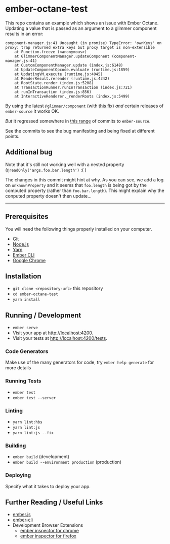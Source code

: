 # ember-octane-test

This repo contains an example which shows an issue with Ember Octane. Updating a value that is passed as an argument 
to a glimmer component results in an error:

```
component-manager.js:41 Uncaught (in promise) TypeError: 'ownKeys' on proxy: trap returned extra keys but proxy target is non-extensible
    at Function.freeze (<anonymous>)
    at GlimmerComponentManager.updateComponent (component-manager.js:41)
    at CustomComponentManager.update (index.js:6148)
    at UpdateComponentOpcode.evaluate (runtime.js:1859)
    at UpdatingVM.execute (runtime.js:4045)
    at RenderResult.rerender (runtime.js:4342)
    at RootState.render (index.js:5208)
    at TransactionRunner.runInTransaction (index.js:721)
    at runInTransaction (index.js:856)
    at InteractiveRenderer._renderRoots (index.js:5499)
```

By using the latest `@glimmer/component` (with [this fix](https://github.com/glimmerjs/glimmer.js/pull/201)) *and* certain releases of
`ember-source` it works OK. 

*But* it regressed somewhere in [this range](https://github.com/emberjs/ember.js/compare/755ea5dbe65d91e0d650707da740aa6900d0a755...eb5226a230b7066608e3cd1c0045917453ec9572)
of commits to `ember-source`.

See the commits to see the bug manifesting and being fixed at different points.

## Additional bug

Note that it's still not working well with a nested property (`@readOnly('args.foo.bar.length')` :( )

The changes in this commit might hint at why. As you can see, we add a log on `unknownProperty` and it seems that `foo.length`
is being got by the computed property (rather than `foo.bar.length`). This might explain why the conputed property doesn't then
update...

------

## Prerequisites

You will need the following things properly installed on your computer.

* [Git](https://git-scm.com/)
* [Node.js](https://nodejs.org/)
* [Yarn](https://yarnpkg.com/)
* [Ember CLI](https://ember-cli.com/)
* [Google Chrome](https://google.com/chrome/)

## Installation

* `git clone <repository-url>` this repository
* `cd ember-octane-test`
* `yarn install`

## Running / Development

* `ember serve`
* Visit your app at [http://localhost:4200](http://localhost:4200).
* Visit your tests at [http://localhost:4200/tests](http://localhost:4200/tests).

### Code Generators

Make use of the many generators for code, try `ember help generate` for more details

### Running Tests

* `ember test`
* `ember test --server`

### Linting

* `yarn lint:hbs`
* `yarn lint:js`
* `yarn lint:js --fix`

### Building

* `ember build` (development)
* `ember build --environment production` (production)

### Deploying

Specify what it takes to deploy your app.

## Further Reading / Useful Links

* [ember.js](https://emberjs.com/)
* [ember-cli](https://ember-cli.com/)
* Development Browser Extensions
  * [ember inspector for chrome](https://chrome.google.com/webstore/detail/ember-inspector/bmdblncegkenkacieihfhpjfppoconhi)
  * [ember inspector for firefox](https://addons.mozilla.org/en-US/firefox/addon/ember-inspector/)
